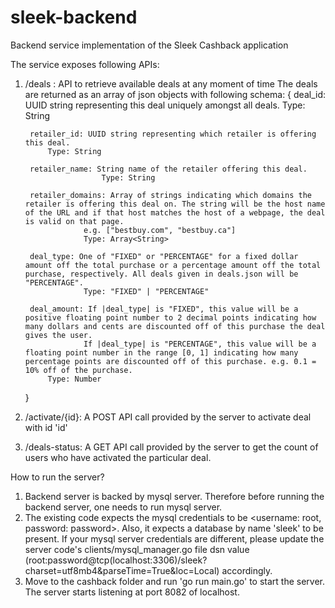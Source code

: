 # sleek-backend
Backend service implementation of the Sleek Cashback application

The service exposes following APIs:
1. /deals : API to retrieve available deals at any moment of time
	The deals are returned as an array of json objects with following schema:
  	{
  		deal_id: UUID string representing this deal uniquely amongst all deals.
			Type: String

  		retailer_id: UUID string representing which retailer is offering this deal.
			Type: String

  		retailer_name: String name of the retailer offering this deal.
                    	Type: String

  		retailer_domains: Array of strings indicating which domains the retailer is offering this deal on. The string will be the host name of the URL and if that host matches the host of a webpage, the deal is valid on that page.
                    e.g. ["bestbuy.com", "bestbuy.ca"]
                    Type: Array<String>

  		deal_type: One of "FIXED" or "PERCENTAGE" for a fixed dollar amount off the total purchase or a percentage amount off the total purchase, respectively. All deals given in deals.json will be "PERCENTAGE".
                    Type: "FIXED" | "PERCENTAGE"

  		deal_amount: If |deal_type| is "FIXED", this value will be a positive floating point number to 2 decimal points indicating how many dollars and cents are discounted off of this purchase the deal gives the user.
                    If |deal_type| is "PERCENTAGE", this value will be a floating point number in the range [0, 1] indicating how many percentage points are discounted off of this purchase. e.g. 0.1 = 10% off of the purchase.
			Type: Number
	}

2. /activate/{id}: A POST API call provided by the server to activate deal with id 'id'

3. /deals-status: A GET API call provided by the server to get the count of users who have activated the particular deal.

How to run the server?

1. Backend server is backed by mysql server. Therefore before running the backend server, one needs to run mysql server.
2. The existing code expects the mysql credentials to be <username: root, password: password>. Also, it expects a database by name 'sleek' to be present. If your mysql server credentials are different, please update the server code's clients/mysql_manager.go file dsn value (root:password@tcp(localhost:3306)/sleek?charset=utf8mb4&parseTime=True&loc=Local) accordingly.
3. Move to the cashback folder and run 'go run main.go' to start the server. The server starts listening at port 8082 of localhost.
